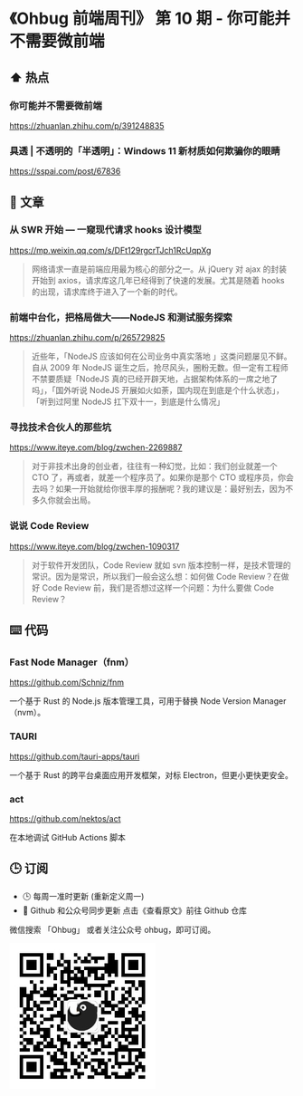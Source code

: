 # 《Ohbug 前端周刊》 第 10 期 - 你可能并不需要微前端

## ⬆️ 热点

### 你可能并不需要微前端

https://zhuanlan.zhihu.com/p/391248835

### 具透 | 不透明的「半透明」：Windows 11 新材质如何欺骗你的眼睛

https://sspai.com/post/67836

## 📝 文章

### 从 SWR 开始 — 一窥现代请求 hooks 设计模型

https://mp.weixin.qq.com/s/DFt129rgcrTJch1RcUqpXg

> 网络请求一直是前端应用最为核心的部分之一。从 jQuery 对 ajax 的封装开始到 axios，请求库这几年已经得到了快速的发展。尤其是随着 hooks 的出现，请求库终于进入了一个新的时代。

### 前端中台化，把格局做大——NodeJS 和测试服务探索

https://zhuanlan.zhihu.com/p/265729825

> 近些年，「NodeJS 应该如何在公司业务中真实落地 」这类问题屡见不鲜。自从 2009 年 NodeJS 诞生之后，抢尽风头，圈粉无数。但一定有工程师不禁要质疑「NodeJS 真的已经开辟天地，占据架构体系的一席之地了吗」，「国外听说 NodeJS 开展如火如荼，国内现在到底是个什么状态」，「听到过阿里 NodeJS 扛下双十一，到底是什么情况」

### 寻找技术合伙人的那些坑

https://www.iteye.com/blog/zwchen-2269887

> 对于非技术出身的创业者，往往有一种幻觉，比如：我们创业就差一个 CTO 了，再或者，就差一个程序员了。如果你是那个 CTO 或程序员，你会去吗？如果一开始就给你很丰厚的报酬呢？我的建议是：最好别去，因为不多久你就会出局。

### 说说 Code Review

https://www.iteye.com/blog/zwchen-1090317

> 对于软件开发团队，Code Review 就如 svn 版本控制一样，是技术管理的常识。因为是常识，所以我们一般会这么想：如何做 Code Review？在做好 Code Review 前，我们是否想过这样一个问题：为什么要做 Code Review？

## ⌨️ 代码

### Fast Node Manager（fnm）

https://github.com/Schniz/fnm

一个基于 Rust 的 Node.js 版本管理工具，可用于替换 Node Version Manager（nvm）。

### TAURI

https://github.com/tauri-apps/tauri

一个基于 Rust 的跨平台桌面应用开发框架，对标 Electron，但更小更快更安全。

### act

https://github.com/nektos/act

在本地调试 GitHub Actions 脚本

## 🕒 订阅

- 🕒 每周一准时更新 (重新定义周一)
- 👋 Github 和公众号同步更新 点击《查看原文》前往 Github 仓库

微信搜索 「Ohbug」 或者关注公众号 ohbug，即可订阅。

![](https://raw.githubusercontent.com/ohbug-org/weekly/main/qrcode.jpg)
